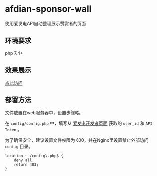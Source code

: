 # afdian-sponsor-wall
使用爱发电API自动整理展示赞赏者的页面

## 环境要求

php 7.4+

## 效果展示

[点此访问](https://gz-dp.foxdice.cn/)

## 部署方法

文件放置在web服务器中，设置步骤略。

在 `config/config.php` 中，填写从 [爱发电开发者页面](https://afdian.com/dashboard/dev) 获取的 `user_id` 和 `API Token` 。

为了确保安全，建议设置文件权限为 600，并在Nginx里设置禁止外部访问 `config` 目录。

```
location ~ /config\.php$ {
    deny all;
    return 403;
}
```
